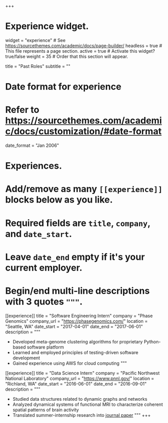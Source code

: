 +++
# Experience widget.
widget = "experience"  # See https://sourcethemes.com/academic/docs/page-builder/
headless = true  # This file represents a page section.
active = true  # Activate this widget? true/false
weight = 35  # Order that this section will appear.

title = "Past Roles"
subtitle = ""

# Date format for experience
#   Refer to https://sourcethemes.com/academic/docs/customization/#date-format
date_format = "Jan 2006"

# Experiences.
#   Add/remove as many `[[experience]]` blocks below as you like.
#   Required fields are `title`, `company`, and `date_start`.
#   Leave `date_end` empty if it's your current employer.
#   Begin/end multi-line descriptions with 3 quotes `"""`.

[[experience]]
  title = "Software Engineering Intern"
  company = "Phase Genomics"
  company_url = "https://phasegenomics.com/"
  location = "Seattle, WA"
  date_start = "2017-04-01"
  date_end = "2017-06-01"
  description = """

  * Developed meta-genome clustering algorithms for proprietary Python-based software platform
  * Learned and employed principles of testing-driven software development
  * Gained experience using AWS for cloud computing
  """
  
[[experience]]
  title = "Data Science Intern"
  company = "Pacific Northwest National Laboratory"
  company_url = "https://www.pnnl.gov/"
  location = "Richland, WA"
  date_start = "2016-06-01"
  date_end = "2016-09-01"
  description = """
  
  * Studied data structures related to dynamic graphs and networks
  * Analyzed dynamical systems of functional MRI to characterize coherent spatial patterns of brain activity
  * Translated summer-internship research into [journal paper](https://www.frontiersin.org/articles/10.3389/fncom.2019.00075/full)
  """
+++
